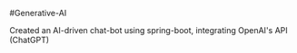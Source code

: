 #Generative-AI

Created an AI-driven chat-bot using spring-boot, integrating OpenAI's API (ChatGPT)

